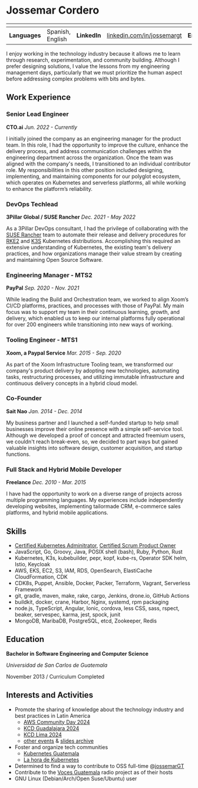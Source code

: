 # Jossemar Cordero

| <!-- --> | <!-- --> | <!-- --> | <!-- --> | <!-- --> | <!-- --> | <!-- --> | <!-- -->
|:---:|:---|:---:|:---|:---:|:---|:---:|:---
| **Languages** | Spanish, English | **LinkedIn** | [linkedin.com/in/jossemargt](https://linkedin.com/in/jossemargt/) | **Email** | jossemargt@gmail.com | **Website** | [jossemargt.com](https://jossemargt.com/en/)

I enjoy working in the technology industry because it allows me to learn through
research, experimentation, and community building. Although I prefer designing
solutions, I value the lessons from my engineering management days, particularly
that we must prioritize the human aspect before addressing complex problems with
bits and bytes.

## Work Experience

### Senior Lead Engineer

**CTO.ai**
*Jun. 2022 - Currently*

I initially joined the company as an engineering manager for the product team.
In this role, I had the opportunity to improve the culture, enhance the delivery
process, and address communication challenges within the engineering department
across the organization. Once the team was aligned with the company's needs, I
transitioned to an individual contributor role. My responsibilities in this
other position included designing, implementing, and maintaining components for
our polyglot ecosystem, which operates on Kubernetes and serverless platforms,
all while working to enhance the platform’s reliability.

### DevOps Techlead

**3Pillar Global / SUSE Rancher**
*Dec. 2021 - May 2022*

As a 3Pillar DevOps consultant, I had the privilege of collaborating with the
[SUSE Rancher](https://www.suse.com/products/suse-rancher/) team to automate
their release and delivery procedures for [RKE2](https://docs.rke2.io/) and
[K3S](https://k3s.io/) Kubernetes distributions. Accomplishing this required an
extensive understanding of Kubernetes, the existing team's delivery practices,
and how organizations manage their value stream by creating and maintaining Open
Source Software.

### Engineering Manager - MTS2

**PayPal**
*Sep. 2020 - Nov. 2021*

While leading the Build and Orchestration team, we worked to align Xoom’s CI/CD
platforms, practices, and processes with those of PayPal. My main focus was to
support my team in their continuous learning, growth, and delivery, which
enabled us to keep our internal platforms fully operational for over 200
engineers while transitioning into new ways of working.

### Tooling Engineer - MTS1

**Xoom, a Paypal Service**
*Mar. 2015 - Sep. 2020*

As part of the Xoom Infrastructure Tooling team, we transformed our company's
product delivery by adopting new technologies, automating tasks, restructuring
processes, and utilizing immutable infrastructure and continuous delivery
concepts in a hybrid cloud model.

### Co-Founder

**Sait Nao**
*Jan. 2014 - Dec. 2014*

My business partner and I launched a self-funded startup to help small
businesses improve their online presence with a simple self-service tool.
Although we developed a proof of concept and attracted freemium users, we
couldn't reach break-even, so, we decided to part ways but gained valuable
insights into software design, customer acquisition, and startup functions.

### Full Stack and Hybrid Mobile Developer

**Freelance**
*Dec. 2010 - Mar. 2015*

I have had the opportunity to work on a diverse range of projects across
multiple programming languages. My experiences include independently developing
websites, implementing tailormade CRM, e-commerce sales platforms, and hybrid
mobile applications.

## Skills

- [Certified Kubernetes Adminitrator](https://www.credly.com/badges/b0e6f8e1-5480-4d86-98a3-68a77e78b88a),
  [Certified Scrum Product Owner](https://bcert.me/bc/html/show-badge.html?b=bguqpmhl)
- JavaScript, Go, Groovy, Java, POSIX shell (bash), Ruby, Python, Rust
- Kubernetes, K3s, kubebuilder, pepr, kopf, kube-rs, Operator SDK helm, Istio, Keycloak
- AWS, EKS, EC2, S3, IAM, RDS, OpenSearch, ElastiCache CloudFormation, CDK
- CDK8s, Puppet, Ansible, Docker, Packer, Terraform, Vagrant, Serverless Framework
- git, gradle, maven, make, rake, cargo, Jenkins, drone.io, GitHub Actions
- buildkit, docker, crane, Harbor, Nginx, systemd, rpm packaging
- node.js, TypeScript, Angular, Ionic, cordova, less CSS, sass, rspect, beaker,
  servespec, karma, jest, spock, junit
- MongoDB, MaribaDB, PostgreSQL, etcd, Zookeeper, Redis

## Education

**Bachelor in Software Engineering and Computer Science**

*Universidad de San Carlos de Guatemala*

November 2013 / Curriculum Completed

## Interests and Activities

- Promote the sharing of knowledge about the technology industry and best practices in Latin America
  - [AWS Community Day 2024](https://api.badgr.io/public/assertions/KKHUg5PYSoCdPMwU4xNNqA?identity__email=jossemargt%40gmail.com)
  - [KCD Guadalajara 2024](https://constancias.sg.com.mx/ccosskcd24/participantes/JonnatanJossemarCordero.pdf)
  - [KCD Lima 2024](https://www.credly.com/badges/b1b15ad6-ba25-4e88-9bf5-f3942de2bb5e/linked_in_profile)
  - [other events](https://www.linkedin.com/in/jossemargt/details/certifications/) & [slides archive](https://jossemargt.github.io/talks/)
- Foster and organize tech communities
  - [Kubernetes Guatemala](https://community.cncf.io/kubernetes-guatemala/)
  - [La hora de Kubernetes](https://www.youtube.com/watch?v=w10hrmn38pc)
- Determined to find a way to contribute to OSS full-time @[jossemarGT](http://github.com/jossemargt)
- Contribute to the [Voces Guatemala](https://voces.com.gt/) radio project as of their hosts
- GNU Linux (Debian/Arch/Open Suse/Ubuntu) user
